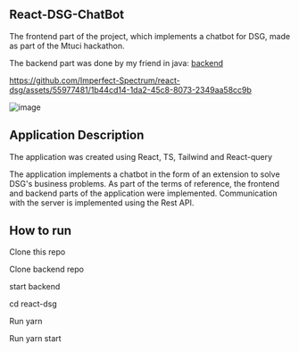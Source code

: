 ## React-DSG-ChatBot

The frontend part of the project, which implements a chatbot for DSG, made as part of the Mtuci hackathon.

The backend part was done by my friend in java: [backend](https://github.com/ShallBro/api-chat-bot)




https://github.com/Imperfect-Spectrum/react-dsg/assets/55977481/1b44cd14-1da2-45c8-8073-2349aa58cc9b

![image](https://github.com/Imperfect-Spectrum/react-dsg/assets/55977481/9af6072a-179e-47c6-a675-533044a93ec0)





## Application Description
The application was created using React, TS, Tailwind and React-query

The application implements a chatbot in the form of an extension to solve DSG's business problems. As part of the terms of reference, the frontend and backend parts of the application were implemented. Communication with the server is implemented using the Rest API.

## How to run

Clone this repo

Clone backend repo

start backend

cd react-dsg

Run yarn

Run yarn start
